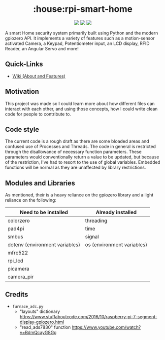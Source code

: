 <h1 align="center">:house:rpi-smart-home</h1>

<p align="center"><img src="https://img.shields.io/badge/Build-Passing-success"> <img src="https://img.shields.io/badge/Status-Not%20Maintained-critical"> <img src="https://img.shields.io/badge/version-1.0-blue"></p>

A smart Home security system primarily built using Python and the modern gpiozero API. It implements a variety of features such as a motion-sensor activated Camera, a Keypad, Potentiometer input, an LCD display, RFID Reader, an Angular Servo and more!

## Quick-Links
- [Wiki (About and Features)](https://img.shields.io/badge/Status-Not%20Maintained-red)

## Motivation
This project was made so I could learn more about how different files can interact with each other, and using those concepts, how I could write clean code for people to contribute to.

## Code style
The current code is a rough draft as there are some bloaded areas and confused use of Processes and Threads. The code in general is restricted through the disallowance
of necessary function parameters. These parameters would conventionally return a value to be updated, but because of the restriction, I've had to resort to the use
of global variables. Embedded functions will be normal as they are unaffected by library restrictions.

## Modules and Libraries
As mentioned, their is a heavy reliance on the gpiozero library and a light reliance on the following:

| Need to be installed | Already installed |
| - | - |
colorzero | threading
pad4pi | time
smbus | signal
dotenv (environment variables) | os (environment variables)
mfrc522 | 
rpi_lcd |
picamera |
camera_pir |

## Credits
- `furnace_adc.py`
  - "layouts" dictionary <https://www.stuffaboutcode.com/2016/10/raspberry-pi-7-segment-display-gpiozero.html>
  - "read_ads7830" function <https://www.youtube.com/watch?v=BdmQcayG8Gg>
